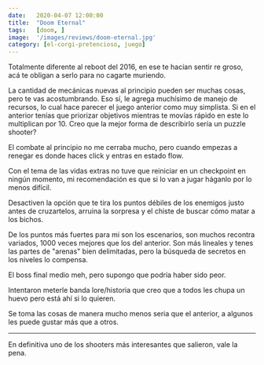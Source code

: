 ```yaml
---
date:   2020-04-07 12:00:00
title:  "Doom Eternal"
tags:   [doom, ]
image:  '/images/reviews/doom-eternal.jpg'
category: [el-corgi-pretencioso, juego]
---
```

Totalmente diferente al reboot del 2016, en ese te hacían sentir re groso, acá te obligan a serlo para no cagarte muriendo.

La cantidad de mecánicas nuevas al principio pueden ser muchas cosas, pero te vas acostumbrando. Eso sí, le agrega muchísimo de manejo de recursos, lo cual hace parecer el juego anterior como muy simplista. Si en el anterior tenías que priorizar objetivos mientras te movías rápido en este lo multiplican por 10. Creo que la mejor forma de describirlo sería un puzzle shooter?

El combate al principio no me cerraba mucho, pero cuando empezas a renegar es donde haces click y entras en estado flow.

Con el tema de las vidas extras no tuve que reiniciar en un checkpoint en ningún momento, mi recomendación es que si lo van a jugar háganlo por lo menos difícil.

Desactiven la opción que te tira los puntos débiles de los enemigos justo antes de cruzartelos, arruina la sorpresa y el chiste de buscar cómo matar a los bichos.

De los puntos más fuertes para mi son los escenarios, son muchos recontra variados, 1000 veces mejores que los del anterior. Son más lineales y tenes las partes de "arenas" bien delimitadas, pero la búsqueda de secretos en los niveles lo compensa.

El boss final medio meh, pero supongo que podría haber sido peor.

Intentaron meterle banda lore/historia que creo que a todos les chupa un huevo  pero está ahí si lo quieren.

Se toma las cosas de manera mucho menos seria que el anterior, a algunos les puede gustar más que a otros.

<hr>

En definitiva uno de los shooters más interesantes que salieron, vale la pena.
